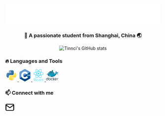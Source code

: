 <p align="center">
  <img src="header.svg" alt="Hi, I'm Tinnci" />
</p>

<h3 align="center">🌱 A passionate student from Shanghai, China 🌏</h3>

<p align="center">
  <img src="https://github-profile-summary-cards.vercel.app/api/cards/profile-details?username=tinnci&theme=radical" alt="Tinnci's GitHub stats" />
</p>

### 🔥 Languages and Tools

<p align="left">
    <a href="https://www.python.org" target="_blank"> <img src="https://raw.githubusercontent.com/devicons/devicon/master/icons/python/python-original.svg" alt="python" width="40" height="40"/> </a>
    <a href="https://isocpp.org/" target="_blank"> <img src="https://raw.githubusercontent.com/devicons/devicon/master/icons/cplusplus/cplusplus-original.svg" alt="cplusplus" width="40" height="40"/> </a>
    <a href="https://reactjs.org/" target="_blank"> <img src="https://raw.githubusercontent.com/devicons/devicon/master/icons/react/react-original-wordmark.svg" alt="react" width="40" height="40"/> </a>
    <a href="https://www.docker.com/" target="_blank"> <img src="https://raw.githubusercontent.com/devicons/devicon/master/icons/docker/docker-original-wordmark.svg" alt="docker" width="40" height="40"/> </a>
</p>

### 📫 Connect with me

<p align="left">
  <a href="mailto:luoyido@outlook.com">
    <img align="center" src="https://raw.githubusercontent.com/feathericons/feather/master/icons/mail.svg" alt="email" height="30" width="30" />
  </a>
</p>
